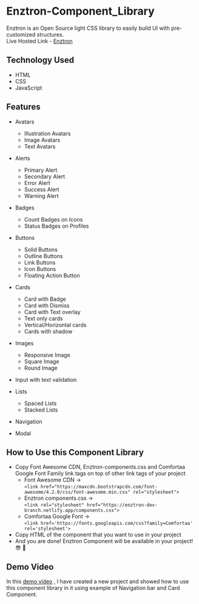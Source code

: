 # Enztron-Component_Library
Enztron is an Open Source light CSS library to easily build UI with pre-customized structures. \
Live Hosted Link - [Enztron](https://enztron-dev-branch.netlify.app)

## Technology Used 
- HTML
- CSS
- JavaScript


## Features
- Avatars
  - Illustration Avatars
  - Image Avatars
  - Text Avatars
  
- Alerts
  - Primary Alert
  - Secondary Alert
  - Error Alert
  - Success Alert
  - Warning Alert

- Badges
  - Count Badges on Icons
  - Status Badges on Profiles

- Buttons
  - Solid Buttons
  - Outline Buttons
  - Link Buttons
  - Icon Buttons
  - Floating Action Button
  
- Cards
  - Card with Badge
  - Card with Dismiss
  - Card with Text overlay
  - Text only cards
  - Vertical/Horizontal cards 
  - Cards with shadow
  
- Images
  - Responsive Image
  - Square Image
  - Round Image

- Input with text validation

- Lists
  - Spaced Lists
  - Stacked Lists

- Navigation

- Modal


## How to Use this Component Library
- Copy Font Awesome CDN, Enztron-components.css and Comfortaa Google Font Family link tags on top of other link tags of your project 
  - Font Awesome CDN        -> <br /> ```<link href="https://maxcdn.bootstrapcdn.com/font-awesome/4.2.0/css/font-awesome.min.css" rel="stylesheet">``` <br />
  - Enztron components.css  -> <br /> ```<link rel="stylesheet" href="https://enztron-dev-branch.netlify.app/components.css">``` <br />
  - Comfortaa Google Font   -> <br /> ```<link href='https://fonts.googleapis.com/css?family=Comfortaa' rel='stylesheet'>``` <br />
- Copy HTML of the component that you want to use in your project
- And you are done! Enztron Component will be available in your project! :sunglasses: 🥳


## Demo Video
In this [demo video](https://github.com/Naman-Saxena1/Enztron-Component_Library/blob/development/Videos/Enztron%20Demo.mp4)
, I have created a new project and showed how to use this component library in it using example of Navigation bar and Card Component.
